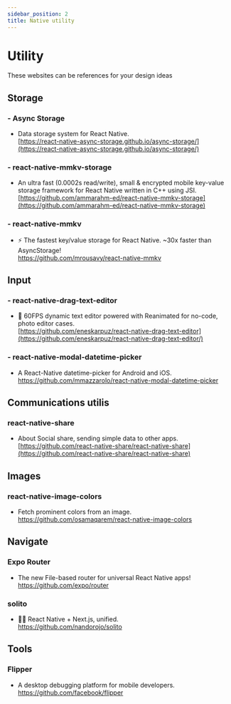 ```yaml
---
sidebar_position: 2
title: Native utility
---
```


# Utility

These websites can be references for your design ideas 

## Storage
### - Async Storage
- Data storage system for React Native.    
[https://react-native-async-storage.github.io/async-storage/](https://react-native-async-storage.github.io/async-storage/)      

### - react-native-mmkv-storage
- An ultra fast (0.0002s read/write), small & encrypted mobile key-value storage framework for React Native written in C++ using JSI.      
[https://github.com/ammarahm-ed/react-native-mmkv-storage](https://github.com/ammarahm-ed/react-native-mmkv-storage)   

### - react-native-mmkv  
- ⚡️ The fastest key/value storage for React Native. ~30x faster than AsyncStorage!          
https://github.com/mrousavy/react-native-mmkv     


## Input
### - react-native-drag-text-editor
- 📝 60FPS dynamic text editor powered with Reanimated for no-code, photo editor cases.     
[https://github.com/eneskarpuz/react-native-drag-text-editor](https://github.com/eneskarpuz/react-native-drag-text-editor/)   

### - react-native-modal-datetime-picker
- A React-Native datetime-picker for Android and iOS.       
https://github.com/mmazzarolo/react-native-modal-datetime-picker     


## Communications utilis  
### react-native-share    
- About Social share, sending simple data to other apps.        
[https://github.com/react-native-share/react-native-share](https://github.com/react-native-share/react-native-share) 


## Images  
### react-native-image-colors    
- Fetch prominent colors from an image.          
https://github.com/osamaqarem/react-native-image-colors      


## Navigate   
### Expo Router   
- The new File-based router for universal React Native apps!  
https://github.com/expo/router  

### solito    
- 🧍‍♂️ React Native + Next.js, unified.      
https://github.com/nandorojo/solito    

## Tools   
### Flipper     
- A desktop debugging platform for mobile developers.    
https://github.com/facebook/flipper  